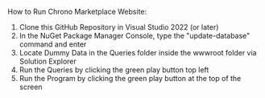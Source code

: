 How to Run Chrono Marketplace Website:

1. Clone this GitHub Repository in Visual Studio 2022 (or later)
2. In the NuGet Package Manager Console, type the "update-database" command and enter
3. Locate Dummy Data in the Queries folder inside the wwwroot folder via Solution Explorer
4. Run the Queries by clicking the green play button top left
5. Run the Program by clicking the green play button at the top of the screen
